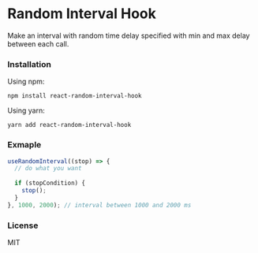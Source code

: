 # Random Interval Hook
Make an interval with random time delay specified with min and max delay between each call. 

### Installation

Using npm:
```
npm install react-random-interval-hook
```

Using yarn:
```
yarn add react-random-interval-hook  
```


### Exmaple

```javascript
useRandomInterval((stop) => {
  // do what you want
  
  if (stopCondition) {
    stop();
  }
}, 1000, 2000); // interval between 1000 and 2000 ms
```

### License

MIT